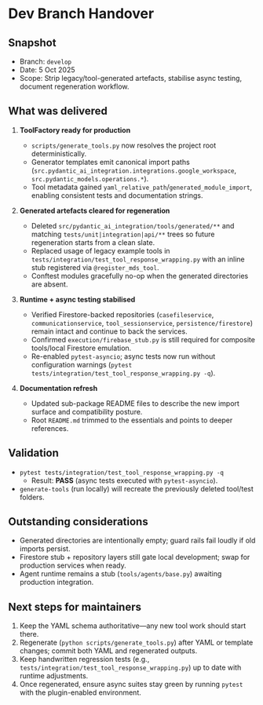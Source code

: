# Dev Branch Handover

## Snapshot
- Branch: `develop`
- Date: 5 Oct 2025
- Scope: Strip legacy/tool-generated artefacts, stabilise async testing, document regeneration workflow.

## What was delivered
1. **ToolFactory ready for production**
   - `scripts/generate_tools.py` now resolves the project root deterministically.
   - Generator templates emit canonical import paths (`src.pydantic_ai_integration.integrations.google_workspace`, `src.pydantic_models.operations.*`).
   - Tool metadata gained `yaml_relative_path`/`generated_module_import`, enabling consistent tests and documentation strings.

2. **Generated artefacts cleared for regeneration**
   - Deleted `src/pydantic_ai_integration/tools/generated/**` and matching `tests/unit|integration|api/**` trees so future regeneration starts from a clean slate.
   - Replaced usage of legacy example tools in `tests/integration/test_tool_response_wrapping.py` with an inline stub registered via `@register_mds_tool`.
   - Conftest modules gracefully no-op when the generated directories are absent.

3. **Runtime + async testing stabilised**
   - Verified Firestore-backed repositories (`casefileservice`, `communicationservice`, `tool_sessionservice`, `persistence/firestore`) remain intact and continue to back the services.
   - Confirmed `execution/firebase_stub.py` is still required for composite tools/local Firestore emulation.
   - Re-enabled `pytest-asyncio`; async tests now run without configuration warnings (`pytest tests/integration/test_tool_response_wrapping.py -q`).

4. **Documentation refresh**
   - Updated sub-package README files to describe the new import surface and compatibility posture.
   - Root `README.md` trimmed to the essentials and points to deeper references.

## Validation
- `pytest tests/integration/test_tool_response_wrapping.py -q`
   - Result: **PASS** (async tests executed with `pytest-asyncio`).
- `generate-tools` (run locally) will recreate the previously deleted tool/test folders.

## Outstanding considerations
- Generated directories are intentionally empty; guard rails fail loudly if old imports persist.
- Firestore stub + repository layers still gate local development; swap for production services when ready.
- Agent runtime remains a stub (`tools/agents/base.py`) awaiting production integration.

## Next steps for maintainers
1. Keep the YAML schema authoritative—any new tool work should start there.
2. Regenerate (`python scripts/generate_tools.py`) after YAML or template changes; commit both YAML and regenerated outputs.
3. Keep handwritten regression tests (e.g., `tests/integration/test_tool_response_wrapping.py`) up to date with runtime adjustments.
4. Once regenerated, ensure async suites stay green by running `pytest` with the plugin-enabled environment.
